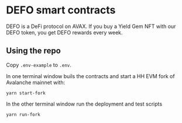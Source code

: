 # DEFO smart contracts
DEFO is a DeFi protocol on AVAX. If you buy a Yield Gem NFT with our DEFO token, you get DEFO rewards every week.

## Using the repo
Copy `.env-example` to `.env`.

In one terminal window buils the contracts and start a HH EVM fork of Avalanche mainnet with:
```shell
yarn start-fork
```

In the other terminal window run the deployment and test scripts
```shell
yarn run-fork
```
